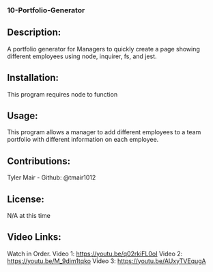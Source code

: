 ### 10-Portfolio-Generator

## Description:
A portfolio generator for Managers to quickly create a page showing different employees using node, inquirer, fs, and jest.

## Installation:
This program requires node to function

## Usage:
This program allows a manager to add different employees to a team portfolio with different information on each employee.

## Contributions:
Tyler Mair - Github: @tmair1012

## License:
N/A at this time

## Video Links:
Watch in Order.
Video 1:
https://youtu.be/q02rkiFL0oI
Video 2:
https://youtu.be/M_9dim1tqko
Video 3:
https://youtu.be/AUxyTVEqugA

